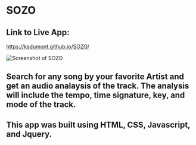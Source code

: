 # SOZO

## Link to Live App:
https://ksdumont.github.io/SOZO/

![Screenshot of SOZO](/Users/keithdumont/Desktop/Projects/SOZO/images/SOZOscreenshot.png) 

## Search for any song by your favorite Artist and get an audio analaysis of the track. The analysis will include the tempo, time signature, key, and mode of the track.

## This app was built using HTML, CSS, Javascript, and Jquery.
